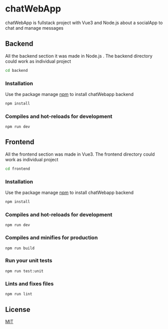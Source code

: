 # chatWebApp

chatWebApp is fullstack project with Vue3 and Node.js about a socialApp to chat and manage messages

## Backend

All the backend section it was made in Node.js . The backend directory could work as individual project

```bash
cd backend
```
### Installation

Use the package manage [npm](https://nodejs.org/en/download/) to install chatWebapp backend

```bash
npm install
```

### Compiles and hot-reloads for development
```
npm run dev
```

## Frontend

All the frontend section was made in Vue3. The frontend directory could work as individual project

```bash
cd frontend
```

### Installation


Use the package manage [npm](https://nodejs.org/en/download/) to install chatWebapp backend

```bash
npm install
```

### Compiles and hot-reloads for development
```
npm run dev
```

### Compiles and minifies for production
```
npm run build
```

### Run your unit tests
```
npm run test:unit
```

### Lints and fixes files
```
npm run lint
```


## License
[MIT](https://choosealicense.com/licenses/mit/)